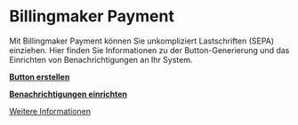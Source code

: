 Billingmaker Payment
====================

Mit Billingmaker Payment können Sie unkompliziert Lastschriften (SEPA) einziehen.
Hier finden Sie Informationen zu der Button-Generierung und das Einrichten von Benachrichtigungen an Ihr System.

**[Button erstellen](Button.md)**

**[Benachrichtigungen einrichten](Benachrichtigungen.md)**

[Weitere Informationen](https://payment.billingmaker.com)
